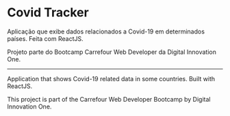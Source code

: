 # Covid Tracker

Aplicação que exibe dados relacionados a Covid-19 em determinados países. Feita com ReactJS.

Projeto parte do Bootcamp Carrefour Web Developer da Digital Innovation One.

---------------------------------------------------------------------

Application that shows Covid-19 related data in some countries. Built with ReactJS.

This project is part of the Carrefour Web Developer Bootcamp by Digital Innovation One.
